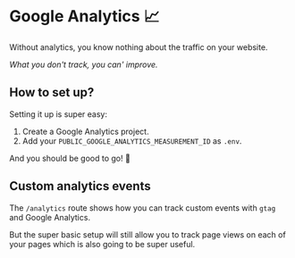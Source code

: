 # Google Analytics 📈

Without analytics, you know nothing about the traffic on your website.

_What you don't track, you can' improve._

## How to set up?

Setting it up is super easy:

1. Create a Google Analytics project.
2. Add your `PUBLIC_GOOGLE_ANALYTICS_MEASUREMENT_ID` as `.env`.

And you should be good to go! 🎉

## Custom analytics events

The `/analytics` route shows how you can track custom events with `gtag` and Google Analytics.

But the super basic setup will still allow you to track page views on each of your pages which is also going to be super useful.
